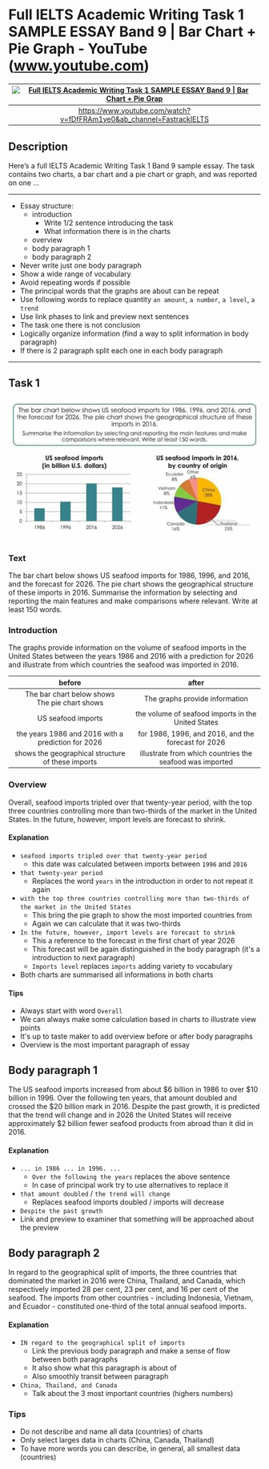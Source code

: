 # Full IELTS Academic Writing Task 1 SAMPLE ESSAY Band 9 | Bar Chart + Pie Graph - YouTube (www.youtube.com)

| [![Full IELTS Academic Writing Task 1 SAMPLE ESSAY Band 9 \| Bar Chart + Pie Grap](https://img.youtube.com/vi/fDfFRAm1ye0/maxresdefault.jpg)](https://www.youtube.com/watch?v=fDfFRAm1ye0&ab_channel=FastrackIELTS>) |
|:---:|
| https://www.youtube.com/watch?v=fDfFRAm1ye0&ab_channel=FastrackIELTS |


## Description
Here’s a full IELTS Academic Writing Task 1 Band 9 sample essay. The task contains two charts, a bar chart and a pie chart or graph, and was reported on one ...

------------------------------------------------------------------------

- Essay structure:
  - introduction
    - Write 1/2 sentence introducing the task
    - What information there is in the charts
  - overview
  - body paragraph 1
  - body paragraph 2
- Never write just one body paragraph
- Show a wide range of vocabulary
- Avoid repeating words if possible
- The principal words that the graphs are about can be repeat
- Use following words to replace quantity `an amount`, `a number`, `a level`, `a trend`
- Use link phases to link and preview next sentences
- The task one there is not conclusion
- Logically organize information (find a way to split information in body paragraph)
- If there is 2  paragraph split each one in each body paragraph

------------------------------------------------------------------------

## Task 1
![task 1](../images/bad63b6d-ff9f-4443-832d-487939dd162b.jpg)

### Text
The bar chart below shows US seafood imports for 1986, 1996, and 2016, and the forecast for 2026. The pie chart shows the geographical structure of these imports in 2016. Summarise the information by selecting and reporting the main features and make comparisons where relevant. Write at least 150 words.

### Introduction
The graphs provide information on the volume of seafood imports in the United States between the years 1986 and 2016 with a prediction for 2026 and illustrate from which countries the seafood was imported in 2016.

|before|after|
|:---:|:---:|
|The bar chart below shows <br> The  pie chart  shows|The graphs provide information|
|US seafood imports|the volume of seafood imports in the United States|
|the years 1986 and 2016 with a prediction for 2026|for 1986, 1996, and 2016, and the forecast for 2026|
|shows the geographical structure of these imports|illustrate from which countries the seafood was imported|

### Overview
Overall, seafood imports tripled over that twenty-year period, with the top three countries controlling more than two-thirds of the market in the United States. In the future, however, import levels are forecast to shrink.

#### Explanation
- `seafood imports tripled over that twenty-year period`
  - this date was calculated between imports between `1996` and `2016`
- `that twenty-year period`
  - Replaces the word `years` in the introduction in order to not repeat it again
- `with the top three countries controlling more than two-thirds of the market in the United States`
  - This bring the pie graph to show the most imported countries from
  - Again we can calculate that it was two-thirds
- `In the future, however, import levels are forecast to shrink`
  - This a reference to the forecast in the first chart of year 2026
  - This forecast will be again distinguished in the body paragraph (it's a introduction to next paragraph)
  - `Imports level` replaces `imports` adding variety to vocabulary
- Both charts are summarised all informations in both charts

#### Tips
- Always start with word `Overall`
- We can always make some calculation based in charts to illustrate view points
- It's up to taste maker to add overview before or after body paragraphs
- Overview is the most important paragraph of essay

## Body paragraph 1
The US seafood imports increased from about $6 billion in 1986 to over $10 billion in 1996. Over the following ten years, that amount doubled and crossed the $20 billion mark in 2016. Despite the past growth, it is predicted that the trend will change and in 2026 the United States will receive approximately $2 billion fewer seafood products from abroad than it did in 2016.

#### Explanation
- `... in 1986 ... in 1996. ...` 
  - `Over the following the years` replaces the above sentence
  - In case of principal work try to use alternatives to replace it
- `that amount doubled` / `the trend will change`
  - Replaces seafood imports doubled / imports will decrease
- `Despite the past growth`
 - Link and preview to examiner that something will be approached about the preview

## Body paragraph 2
In regard to the geographical split of imports, the three countries that dominated the market in 2016 were China, Thailand, and Canada, which respectively imported 28 per cent, 23 per cent, and 16 per cent of the seafood. The imports from other countries - including Indonesia, Vietnam, and Ecuador - constituted one-third of the total annual seafood imports.

#### Explanation
- `IN regard to the geographical split of imports`
  - Link the previous body paragraph and make a sense of flow between both paragraphs
  - It also show what this paragraph is about of
  - Also smoothly transit between paragraph 
- `China, Thailand, and Canada`
  - Talk about the 3 most important countries (highers numbers)

### Tips
- Do not describe and name all data (countries) of charts
- Only select larges data in charts (China, Canada, Thailand)
- To have more words you can describe, in general, all smallest data (countries) 
